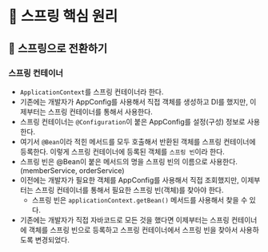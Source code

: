 # :book: 스프링 핵심 원리

## :pushpin: 스프링으로 전환하기

### **스프링 컨테이너**

- `ApplicationContext`를 스프링 컨테이너라 한다.
- 기존에는 개발자가 AppConfig를 사용해서 직접 객체를 생성하고 DI를 했지만, 이제부터는 스프링 컨테이너를 통해서 사용한다.
- 스프링 컨테이너는 `@Configuration`이 붙은 AppConfig를 설정(구성) 정보로 사용한다.
- 여기서 `@Bean`이라 적힌 메서드를 모두 호출해서 반환된 객체를 스프링 컨테이너에 등록한다. 
  이렇게 스프링 컨테이너에 등록된 객체를 `스프링 빈`이라 한다.
- 스프링 빈은 @Bean이 붙은 메서드의 명을 스프링 빈의 이름으로 사용한다. (memberService, orderService)
- 이전에는 개발자가 필요한 객체를 AppConfig를 사용해서 직접 조회했지만, 이제부터는 스프링 컨테이너를 통해서
필요한 스프링 빈(객체)를 찾아야 한다. 
  - 스프링 빈은 `applicationContext.getBean()` 메서드를 사용해서 찾을 수 있다.
- 기존에는 개발자가 직접 자바코드로 모든 것을 했다면 이제부터는 스프링 컨테이너에 객체를 스프링 빈으로 등록하고
스프링 컨테이너에서 스프링 빈을 찾아서 사용하도록 변경되었다.
  
  
